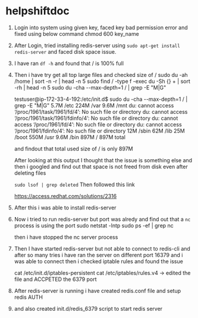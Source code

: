 # helpshiftdoc

1. Login into system using given key, faced key bad permission error and fixed using below command
   chmod 600 key_name

2. After Login, tried installing redis-server using `sudo apt-get install redis-server` and faced disk space issue.

3. I have ran `df -h` and found that / is 100% full

4. Then i have try get all top large files and checked size of /
    sudo du -ah /home | sort -n -r | head -n 5
    sudo find / -type f -exec du -Sh {} + | sort -rh | head -n 5
    sudo du -cha --max-depth=1 / | grep -E "M|G"

    testuser@ip-172-33-4-192:/etc/init.d$ sudo du -cha --max-depth=1 / | grep -E "M|G"
    5.7M	/etc
    224M	/var
    9.6M	/mnt
    du: cannot access ‘/proc/1961/task/1961/fd/4’: No such file or directory
    du: cannot access ‘/proc/1961/task/1961/fdinfo/4’: No such file or directory
    du: cannot access ‘/proc/1961/fd/4’: No such file or directory
    du: cannot access ‘/proc/1961/fdinfo/4’: No such file or directory
    12M	/sbin
    62M	/lib
    25M	/boot
    550M	/usr
    9.6M	/bin
    897M	/
    897M	total

    and findout that total used size of / is only 897M

    After looking at this output I thought that the issue is something else and then i googled and find out that space is not freed from disk even after deleting files

    `sudo lsof | grep deleted`
    Then followed this link

    https://access.redhat.com/solutions/2316

5. After this i was able to install redis-server

6. Now i tried to run redis-server but port was alredy and find out that a `nc` process is using the port
    sudo netstat -lntp
    sudo ps -ef | grep nc

    then i have stopped the nc server process

6. Then I have started redis-server but not able to connect to redis-cli and after so many tries i have ran the server on different port 16379 and i was able to connect
    then i checked iptable rules and found the issue

    cat /etc/init.d/iptables-persistent
    cat /etc/iptables/rules.v4  -> edited the file and ACCPETED the 6379 port

7. After redis-server is running i have created redis.conf file and setup redis AUTH

8. and also created init.d/redis_6379 script to start redis server
